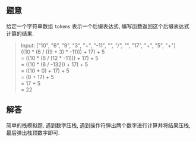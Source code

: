 ## 题意

给定一个字符串数组 `tokens` 表示一个后缀表达式, 编写函数返回这个后缀表达式计算的结果.

> Input: ["10", "6", "9", "3", "+", "-11", "*", "/", "*", "17", "+", "5", "+"]  
    ((10 * (6 / ((9 + 3) * -11))) + 17) + 5  
  = ((10 * (6 / (12 * -11))) + 17) + 5  
  = ((10 * (6 / -132)) + 17) + 5  
  = ((10 * 0) + 17) + 5  
  = (0 + 17) + 5  
  = 17 + 5  
  = 22  

## 解答

简单的栈模拟题, 遇到数字压栈, 遇到操作符弹出两个数字进行计算并将结果压栈, 最后弹出栈顶数字即可.